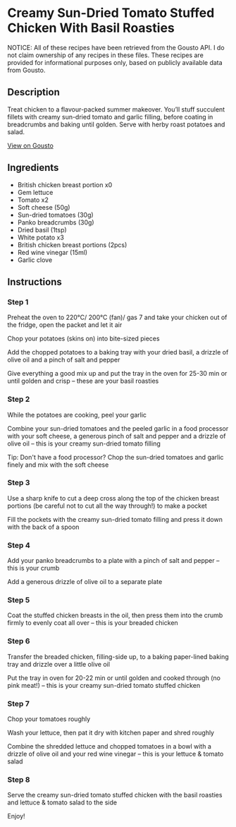 # Creamy Sun-Dried Tomato Stuffed Chicken With Basil Roasties

NOTICE: All of these recipes have been retrieved from the Gousto API. I do not claim ownership of any recipes in these files. These recipes are provided for informational purposes only, based on publicly available data from Gousto.

## Description

Treat chicken to a flavour-packed summer makeover. You’ll stuff succulent fillets with creamy sun-dried tomato and garlic filling, before coating in breadcrumbs and baking until golden. Serve with herby roast potatoes and salad.

[View on Gousto](https://www.gousto.co.uk/recipes/cookbook/creamy-sun-dried-tomato-stuffed-chicken-with-basil-roasties)

## Ingredients

- British chicken breast portion x0
- Gem lettuce
- Tomato x2
- Soft cheese (50g)
- Sun-dried tomatoes (30g)
- Panko breadcrumbs (30g)
- Dried basil (1tsp)
- White potato x3
- British chicken breast portions (2pcs)
- Red wine vinegar (15ml)
- Garlic clove

## Instructions


### Step 1

Preheat the oven to 220°C/ 200°C (fan)/ gas 7 and take your chicken out of the fridge, open the packet and let it air

Chop your potatoes (skins on) into bite-sized pieces

Add the chopped potatoes to a baking tray with your dried basil, a drizzle of olive oil and a pinch of salt and pepper

Give everything a good mix up and put the tray in the oven for 25-30 min or until golden and crisp – these are your basil roasties


### Step 2

While the potatoes are cooking, peel your garlic

Combine your sun-dried tomatoes and the peeled garlic in a food processor with your soft cheese, a generous pinch of salt and pepper and a drizzle of olive oil – this is your creamy sun-dried tomato filling

Tip: Don't have a food processor? Chop the sun-dried tomatoes and garlic finely and mix with the soft cheese


### Step 3

Use a sharp knife to cut a deep cross along the top of the chicken breast portions (be careful not to cut all the way through!) to make a pocket

Fill the pockets with the creamy sun-dried tomato filling and press it down with the back of a spoon


### Step 4

Add your panko breadcrumbs to a plate with a pinch of salt and pepper – this is your crumb

Add a generous drizzle of olive oil to a separate plate


### Step 5

Coat the stuffed chicken breasts in the oil, then press them into the crumb firmly to evenly coat all over – this is your breaded chicken


### Step 6

Transfer the breaded chicken, filling-side up, to a baking paper-lined baking tray and drizzle over a little olive oil

Put the tray in oven for 20-22 min or until golden and cooked through (no pink meat!) – this is your creamy sun-dried tomato stuffed chicken


### Step 7

Chop your tomatoes roughly

Wash your lettuce, then pat it dry with kitchen paper and shred roughly

Combine the shredded lettuce and chopped tomatoes in a bowl with a drizzle of olive oil and your red wine vinegar – this is your lettuce & tomato salad

### Step 8

Serve the creamy sun-dried tomato stuffed chicken with the basil roasties and lettuce & tomato salad to the side

Enjoy!

